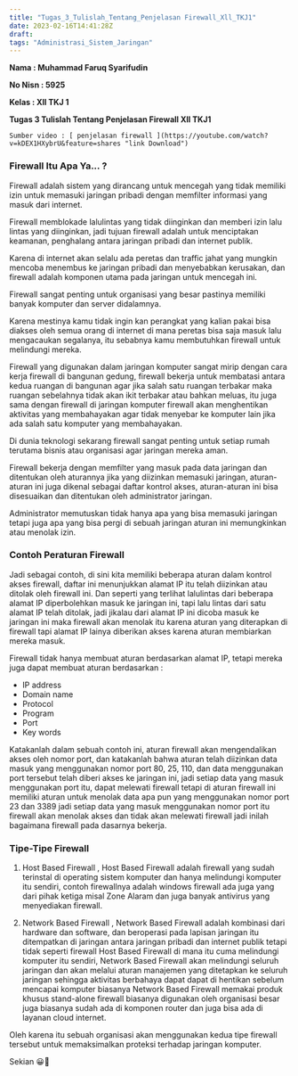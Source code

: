 ```yaml
---
title: "Tugas_3_Tulislah_Tentang_Penjelasan Firewall_Xll_TKJ1"
date: 2023-02-16T14:41:28Z
draft: 
tags: "Administrasi_Sistem_Jaringan"
---
```


**Nama : Muhammad Faruq Syarifudin**

**No Nisn : 5925**

**Kelas : Xll TKJ 1**

**Tugas 3 Tulislah Tentang Penjelasan Firewall Xll TKJ1**

`Sumber video : [ penjelasan firewall ](https://youtube.com/watch?v=kDEX1HXybrU&feature=shares "link Download")`

### Firewall Itu Apa Ya... ?

Firewall adalah sistem yang dirancang untuk mencegah yang tidak memiliki izin untuk memasuki jaringan pribadi dengan memfilter informasi yang masuk dari internet.

Firewall memblokade lalulintas yang tidak diinginkan dan memberi izin lalu lintas yang diinginkan, jadi tujuan firewall adalah untuk menciptakan keamanan, penghalang antara jaringan pribadi dan internet publik.

Karena di internet akan selalu ada peretas dan traffic jahat yang mungkin mencoba menembus ke jaringan pribadi dan menyebabkan kerusakan, dan firewall adalah komponen utama pada jaringan untuk mencegah ini.

Firewall sangat penting untuk organisasi yang besar pastinya memiliki banyak komputer dan server didalamnya.

Karena mestinya kamu tidak ingin kan perangkat yang kalian pakai bisa diakses oleh semua orang di internet di mana peretas bisa saja masuk lalu mengacaukan segalanya,
itu sebabnya kamu membutuhkan firewall untuk melindungi mereka.

Firewall yang digunakan dalam jaringan komputer sangat mirip dengan cara kerja firewall di bangunan gedung, firewall bekerja untuk membatasi antara kedua ruangan di bangunan agar jika salah satu ruangan terbakar maka ruangan sebelahnya tidak akan ikit terbakar atau bahkan meluas, itu juga sama dengan firewall di jaringan komputer firewall akan menghentikan aktivitas yang membahayakan agar tidak menyebar ke komputer lain jika ada salah satu komputer yang membahayakan.

Di dunia teknologi sekarang firewall sangat penting untuk setiap rumah terutama bisnis atau organisasi agar jaringan mereka aman.

Firewall bekerja dengan memfilter yang masuk pada data jaringan dan ditentukan oleh aturannya jika yang diizinkan memasuki jaringan, aturan-aturan ini juga dikenal sebagai daftar kontrol akses, aturan-aturan ini bisa disesuaikan dan ditentukan oleh administrator jaringan.

Administrator memutuskan tidak hanya apa yang bisa memasuki jaringan tetapi juga apa yang bisa pergi di sebuah jaringan aturan ini memungkinkan atau menolak izin.

### Contoh Peraturan Firewall

Jadi sebagai contoh, di sini kita memiliki beberapa aturan dalam kontrol akses firewall, daftar ini menunjukkan alamat IP itu telah diizinkan atau ditolak oleh firewall ini. Dan seperti yang terlihat lalulintas dari beberapa alamat IP diperbolehkan masuk ke jaringan ini, tapi lalu lintas dari satu alamat IP telah ditolak, jadi jikalau dari alamat IP ini dicoba masuk ke jaringan ini maka firewall akan menolak itu karena aturan yang diterapkan di firewall tapi alamat IP lainya diberikan akses karena aturan membiarkan mereka masuk.

Firewall tidak hanya membuat aturan berdasarkan alamat IP, tetapi mereka juga dapat membuat aturan berdasarkan :

* IP address
* Domain name
* Protocol
* Program
* Port
* Key words

Katakanlah dalam sebuah contoh ini, aturan firewall akan mengendalikan akses oleh nomor port, dan katakanlah bahwa aturan telah diizinkan data masuk yang menggunakan nomor port 80, 25, 110, dan data menggunakan port tersebut telah diberi akses ke jaringan ini,
jadi setiap data yang masuk menggunakan port itu, dapat melewati firewall tetapi di aturan firewall ini memiliki aturan untuk menolak data apa pun yang menggunakan nomor port 23 dan 3389 jadi setiap data yang masuk menggunakan nomor port itu firewall akan menolak akses dan tidak akan melewati firewall jadi inilah bagaimana firewall pada dasarnya bekerja.

### Tipe-Tipe Firewall

1. Host Based Firewall
, Host Based Firewall adalah firewall yang sudah terinstal di operating sistem komputer dan hanya melindungi komputer itu sendiri, contoh firewallnya adalah windows firewall ada juga yang dari pihak ketiga misal Zone Alaram dan juga banyak antivirus yang menyediakan firewall.

2. Network Based Firewall
, Network Based Firewall adalah kombinasi dari hardware dan software, dan beroperasi pada lapisan jaringan itu ditempatkan di jaringan antara jaringan pribadi dan internet publik
tetapi tidak seperti firewall Host Based Firewall di mana itu cuma melindungi komputer itu sendiri, Network Based Firewall akan melindungi seluruh jaringan dan akan melalui aturan manajemen yang ditetapkan ke seluruh jaringan sehingga aktivitas berbahaya dapat dapat di hentikan sebelum mencapai komputer biasanya Network Based Firewall memakai produk khusus stand-alone firewall biasanya digunakan oleh organisasi besar juga biasanya sudah ada di komponen router dan juga bisa ada di layanan cloud internet.

Oleh karena itu sebuah organisasi akan menggunakan kedua tipe firewall tersebut untuk memaksimalkan proteksi terhadap jaringan komputer.

Sekian 😀👋
